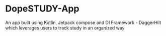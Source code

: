 # DopeSTUDY-App
An app built using Kotlin, Jetpack compose and DI Framework - DaggerHilt which leverages users to track study in an organized way
